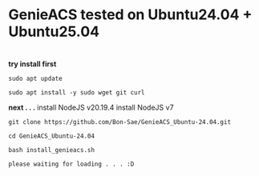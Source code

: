 # GenieACS tested on Ubuntu24.04 + Ubuntu25.04
#
**try install first**
```
sudo apt update
```
```
sudo apt install -y sudo wget git curl
```
**next . . .**
install NodeJS v20.19.4
install NodeJS v7
```
git clone https://github.com/Bon-Sae/GenieACS_Ubuntu-24.04.git
```
```
cd GenieACS_Ubuntu-24.04
```
```
bash install_genieacs.sh
```
`please waiting for loading . . . :D`
